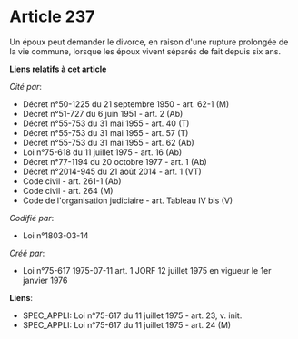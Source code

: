 # Article 237

Un époux peut demander le divorce, en raison d'une rupture prolongée de la vie commune, lorsque les époux vivent séparés de
fait depuis six ans.

**Liens relatifs à cet article**

_Cité par_:

  - Décret n°50-1225 du 21 septembre 1950 - art. 62-1 (M)
  - Décret n°51-727 du 6 juin 1951 - art. 2 (Ab)
  - Décret n°55-753 du 31 mai 1955 - art. 40 (T)
  - Décret n°55-753 du 31 mai 1955 - art. 57 (T)
  - Décret n°55-753 du 31 mai 1955 - art. 62 (Ab)
  - Loi n°75-618 du 11 juillet 1975 - art. 16 (Ab)
  - Décret n°77-1194 du 20 octobre 1977 - art. 1 (Ab)
  - Décret n°2014-945 du 21 août 2014 - art. 1 (VT)
  - Code civil - art. 261-1 (Ab)
  - Code civil - art. 264 (M)
  - Code de l'organisation judiciaire - art. Tableau IV bis (V)

_Codifié par_:

  - Loi n°1803-03-14

_Créé par_:

  - Loi n°75-617 1975-07-11 art. 1 JORF 12 juillet 1975 en vigueur le 1er janvier 1976

**Liens**:

  - SPEC_APPLI: Loi n°75-617 du 11 juillet 1975 - art. 23, v. init.
  - SPEC_APPLI: Loi n°75-617 du 11 juillet 1975 - art. 24 (M)
